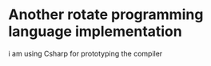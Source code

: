# Another rotate programming language implementation

i am using Csharp for prototyping the compiler
